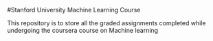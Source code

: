 #Stanford University Machine Learning Course

This repository is to store all the graded assignments completed while undergoing the coursera course on Machine learning